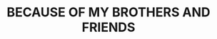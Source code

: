 ---
capo: 0
id: 0
lang: en-us
page: '74'
step: pre
subtitle: ''
tags: []
title: BECAUSE OF MY BROTHERS AND FRIENDS
---